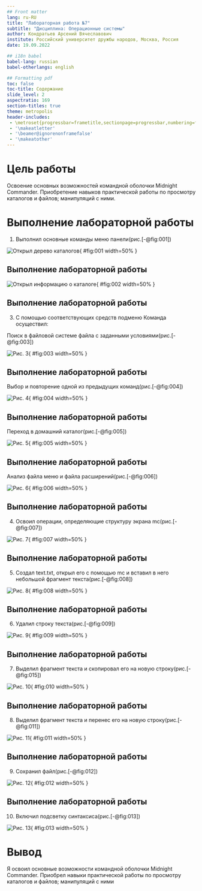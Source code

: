 ```yaml
---
## Front matter
lang: ru-RU
title: "Лабораторная работа №7"
subtitle: "Дисциплина: Операционные системы"
author: Кондратьев Арсений Вячеславович
institute: Российский университет дружбы народов, Москва, Россия
date: 19.09.2022

## i18n babel
babel-lang: russian
babel-otherlangs: english

## Formatting pdf
toc: false
toc-title: Содержание
slide_level: 2
aspectratio: 169
section-titles: true
theme: metropolis
header-includes:
 - \metroset{progressbar=frametitle,sectionpage=progressbar,numbering=fraction}
 - '\makeatletter'
 - '\beamer@ignorenonframefalse'
 - '\makeatother'
---
```



# Цель работы

Освоение основных возможностей командной оболочки Midnight Commander. Приобретение навыков практической работы по просмотру каталогов и файлов; манипуляций
с ними.

# Выполнение лабораторной работы

1. Выполнил основные команды меню панели(рис.[-@fig:001])

 ![Открыл дерево каталогов](image/2.png){ #fig:001 width=50% }
 
## Выполнение лабораторной работы

 ![Открыл информацию о каталоге](image/3.png){ #fig:002 width=50% }
 
## Выполнение лабораторной работы

3. С помощью соответствующих средств подменю Команда осуществил:

Поиск в файловой системе файла с заданными условиями(рис.[-@fig:003])

![Рис. 3](image/8.png){ #fig:003 width=50% }

## Выполнение лабораторной работы

Выбор и повторение одной из предыдущих команд(рис.[-@fig:004])

![Рис. 4](image/9.png){ #fig:004 width=50% }

## Выполнение лабораторной работы

Переход в домашний каталог(рис.[-@fig:005])

![Рис. 5](image/10.png){ #fig:005 width=50% }

## Выполнение лабораторной работы

Анализ файла меню и файла расширений(рис.[-@fig:006])

![Рис. 6](image/11.png){ #fig:006 width=50% }
 
## Выполнение лабораторной работы

4. Освоил операции, определяющие структуру экрана mc(рис.[-@fig:007])

 ![Рис. 7](image/12.png){ #fig:007 width=50% }
 
## Выполнение лабораторной работы

5. Создал text.txt, открыл его с помощью mc и вставил в него небольшой фрагмент текста(рис.[-@fig:008])

 ![Рис. 8](image/13.png){ #fig:008 width=50% }

## Выполнение лабораторной работы

6.	Удалил строку текста(рис.[-@fig:009])

 ![Рис. 9](image/14.png){ #fig:009 width=50% }

## Выполнение лабораторной работы

7. Выделил фрагмент текста и скопировал его на новую строку(рис.[-@fig:015])

![Рис. 10](image/15.png){ #fig:010 width=50% }

## Выполнение лабораторной работы

8. Выделил фрагмент текста и перенес его на новую строку(рис.[-@fig:011])

 ![Рис. 11](image/16.png){ #fig:011 width=50% }

## Выполнение лабораторной работы

 9. Сохранил файл(рис.[-@fig:012])

 ![Рис. 12](image/17.png){ #fig:012 width=50% }

## Выполнение лабораторной работы

 10. Включил подсветку синтаксиса(рис.[-@fig:013])

 ![Рис. 13](image/18.png){ #fig:013 width=50% }
 
# Вывод

Я освоил основные возможности командной оболочки Midnight Commander. Приобрел навыки практической работы по просмотру каталогов и файлов; манипуляций
с ними



